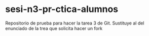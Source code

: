 # sesi-n3-pr-ctica-alumnos
Repositorio de prueba para hacer la tarea 3 de Git. Sustituye al del enunciado de la trea que solicita hacer un fork

